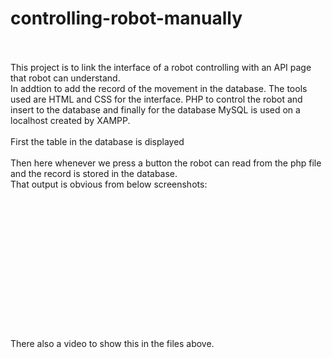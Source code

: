 # controlling-robot-manually <br/><br/>
This project is to link the interface of a robot controlling with an API page that robot can understand. <br/> 
In addtion to add the record of the movement in the database.
The tools used are HTML and CSS for the interface. PHP to control the robot and insert to the database and finally for the database MySQL is used 
on a localhost created by XAMPP.
<br/><br/>
First the table in the database is displayed
<br/>
<img src="">
<br/><br/>
Then here whenever we press a button the robot can read from the php file and the record is stored in the database. <br/>That output is obvious from below screenshots:<br/><br/>
<br/><img src=""><br/>
<br/><img src=""><br/>
<br/><img src=""><br/>
<br/><img src=""><br/>
<br/><img src=""><br/>
<br/><img src=""><br/>
<br/><img src=""><br/>
<br/><img src=""><br/>
<br/><img src=""><br/>
<br/><img src=""><br/>
<br/><img src=""><br/>
<br/><img src=""><br/>
<br/><img src=""><br/>
There also a video to show this in the files above.
